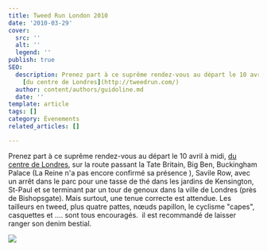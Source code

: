 ```yaml
---
title: Tweed Run London 2010
date: '2010-03-29'
cover:
  src: ''
  alt: ''
  legend: ''
publish: true
SEO:
  description: Prenez part à ce suprême rendez-vous au départ le 10 avril à midi,
    [du centre de Londres](http://tweedrun.com/)
  author: content/authors/guidoline.md
  date: ''
template: article
tags: []
category: Évenements
related_articles: []

---
```

Prenez part à ce suprême rendez-vous au départ le 10 avril à midi, [du centre de Londres](http://tweedrun.com/), sur la route passant la Tate Britain, Big Ben, Buckingham Palace (La Reine n'a pas encore confirmé sa présence ), Savile Row, avec un arrêt dans le parc pour une tasse de thé dans les jardins de Kensington, St-Paul et se terminant par un tour de genoux dans la ville de Londres (près de Bishopsgate). Mais surtout, une tenue correcte est attendue. Les tailleurs en tweed, plus quatre pattes, nœuds papillon, le cyclisme "capes", casquettes et .... sont tous encouragés.  il est recommandé de laisser ranger son denim bestial.

![](/uploads/4368264752_431a4e999e_o.jpg)